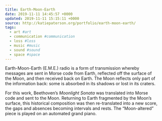 ```yaml
---
title: Earth-Moon-Earth
date: 2019-11-11 14:45:57 +0000
updated: 2019-11-11 15:15:11 +0000
source: http://katiepaterson.org/portfolio/earth-moon-earth/
tags:
  - art #art
  - communication #communication
  - loss #loss
  - music #music
  - sound #sound
  - space #space
---
```

Earth-Moon-Earth (E.M.E.) radio is a form of transmission whereby messages are sent in Morse code from Earth, reflected off the surface of the Moon, and then received back on Earth. The Moon reflects only part of the information back: some is absorbed in its shadows or lost in its craters.
For this work, Beethoven’s *Moonlight Sonata* was translated into Morse code and sent to the Moon. Returning to Earth fragmented by the Moon’s surface, this historical composition was then re-translated into a new score, the gaps and absences becoming intervals and rests. The “Moon-altered” piece is played on an automated grand piano.
